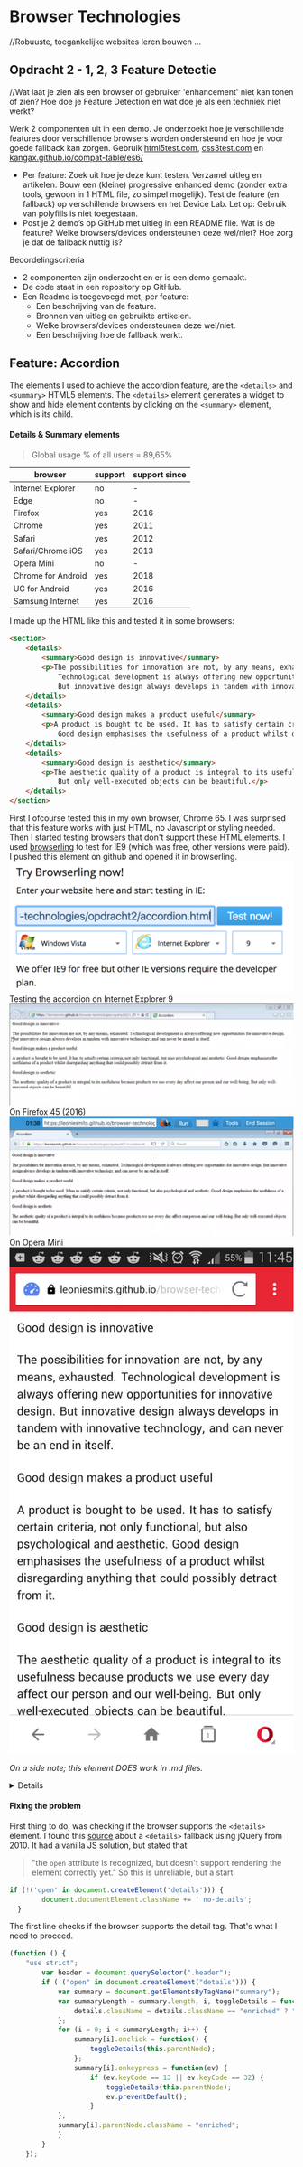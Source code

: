 # Browser Technologies
//Robuuste, toegankelijke websites leren bouwen …

## Opdracht 2 - 1, 2, 3 Feature Detectie
//Wat laat je zien als een browser of gebruiker 'enhancement' niet kan tonen of zien? Hoe doe je Feature Detection en wat doe je als een techniek niet werkt?

Werk 2 componenten uit in een demo. Je onderzoekt hoe je verschillende features door verschillende browsers worden ondersteund en hoe je voor goede fallback kan zorgen. Gebruik [html5test.com](https://html5test.com), [css3test.com](http://css3test.com) en [kangax.github.io/compat-table/es6/](https://kangax.github.io/compat-table/es6/)

- Per feature: Zoek uit hoe je deze kunt testen. Verzamel uitleg en artikelen. Bouw een (kleine) progressive enhanced demo (zonder extra tools, gewoon in 1 HTML file, zo simpel mogelijk). Test de feature (en fallback) op verschillende browsers en het Device Lab. Let op: Gebruik van polyfills is niet toegestaan.
- Post je 2 demo’s op GitHub met uitleg in een README file. Wat is de feature? Welke browsers/devices ondersteunen deze wel/niet? Hoe zorg je dat de fallback nuttig is?

Beoordelingscriteria
- 2 componenten zijn onderzocht en er is een demo gemaakt.
- De code staat in een repository op GitHub.
- Een Readme is toegevoegd met, per feature:
  -	Een beschrijving van de feature.
  - Bronnen van uitleg en gebruikte artikelen.
  -	Welke browsers/devices ondersteunen deze wel/niet.
  -	Een beschrijving hoe de fallback werkt.

## Feature: Accordion

The elements I used to achieve the accordion feature, are the `<details>` and `<summary>` HTML5 elements. The `<details>` element generates a widget to show and hide element contents by clicking on the `<summary>` element, which is its child.

#### Details & Summary elements
> Global usage % of all users = 89,65% 

browser | support | support since
-----|-------|--------------
Internet Explorer | no | - 
Edge | no | -
Firefox | yes | 2016
Chrome | yes | 2011
Safari | yes | 2012
Safari/Chrome iOS| yes | 2013
Opera Mini | no | -
Chrome for Android | yes | 2018
UC for Android| yes | 2016
Samsung Internet | yes | 2016

I made up the HTML like this and tested it in some browsers: 
```HTML
<section>
    <details>
        <summary>Good design is innovative</summary>
        <p>The possibilities for innovation are not, by any means, exhausted. 
            Technological development is always offering new opportunities for innovative design. 
            But innovative design always develops in tandem with innovative technology, and can never be an end in itself.</p>
    </details>
    <details>
        <summary>Good design makes a product useful</summary>
        <p>A product is bought to be used. It has to satisfy certain criteria, not only functional, but also psychological and aesthetic. 
            Good design emphasises the usefulness of a product whilst disregarding anything that could possibly detract from it.</p>
    </details>
    <details>
        <summary>Good design is aesthetic</summary>
        <p>The aesthetic quality of a product is integral to its usefulness because products we use every day affect our person and our well-being. 
            But only well-executed objects can be beautiful.</p>
    </details>
</section>
```

First I ofcourse tested this in my own browser, Chrome 65. I was surprised that this feature works with just HTML, no Javascript or styling needed. Then I started testing browsers that don't support these HTML elements.
I used [browserling](https://www.browserling.com/internet-explorer-testing) to test for IE9 (which was free, other versions were paid). I pushed this element on github and opened it in browserling.![browserling](browserling.png)
Testing the accordion on Internet Explorer 9
![ie9](ie9-testing.png)
On Firefox 45 (2016)
![firefox45](firefox45-testing.png)
On Opera Mini
![operamini-testing](oparamini-testing.jpeg)

_On a side note; this element DOES work in .md files._
<details>How crazy is that</details>

#### Fixing the problem
First thing to do, was checking if the browser supports the `<details>` element. I found this [source](https://mathiasbynens.be/notes/html5-details-jquery) about a `<details>` fallback using jQuery from 2010. It had a vanilla JS solution, but stated that 
> "the `open` attribute is recognized, but doesn't support rendering the element correctly yet." 
So this is unreliable, but a start. 

```javascript
if (!('open' in document.createElement('details'))) {
 		document.documentElement.className += ' no-details';
  }
```
The first line checks if the browser supports the detail tag. That's what I need to proceed. 

```javascript
(function () {
    "use strict";
        var header = document.querySelector(".header");
        if (!("open" in document.createElement("details"))) {
            var summary = document.getElementsByTagName("summary");
            var summaryLength = summary.length, i, toggleDetails = function(details) {
                details.className = details.className == "enriched" ? "enriched open" : "enriched";
            };
            for (i = 0; i < summaryLength; i++) {
                summary[i].onclick = function() {
                    toggleDetails(this.parentNode);
                };
                summary[i].onkeypress = function(ev) {
                    if (ev.keyCode == 13 || ev.keyCode == 32) {
                        toggleDetails(this.parentNode);
                        ev.preventDefault();
                    }
            };
            summary[i].parentNode.className = "enriched";
            }
        }
    });
```